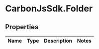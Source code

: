 # CarbonJsSdk.Folder

## Properties

Name | Type | Description | Notes
------------ | ------------- | ------------- | -------------



